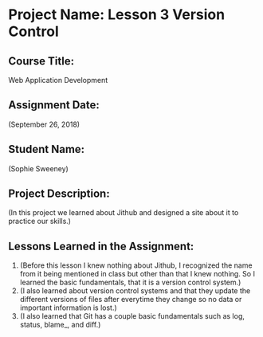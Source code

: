 # Project Name:  Lesson 3 Version Control


## Course Title:
Web Application Development

## Assignment Date:  
(September 26, 2018)

## Student Name:  
(Sophie Sweeney)

## Project Description:
(In this project we learned about Jithub and designed a site about it to practice our skills.)

## Lessons Learned in the Assignment:
1. (Before this lesson I knew nothing about Jithub, I recognized the name from it being mentioned in class but other than that I knew nothing. So I learned the basic fundamentals, that it is a version control system.)
2. (I also learned about version control systems and that they update the different versions of files after everytime they change so no data or important information is lost.)
3. (I also learned that Git has a couple basic fundamentals such as log, status, blame_, and diff.)

